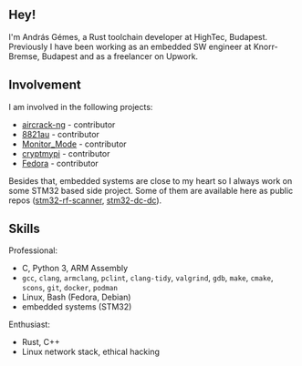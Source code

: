 <!--
### Hi there 👋
-->

<!--
**gemesa/gemesa** is a ✨ _special_ ✨ repository because its `README.md` (this file) appears on your GitHub profile.

Here are some ideas to get you started:

- 🔭 I’m currently working on ...
- 🌱 I’m currently learning ...
- 👯 I’m looking to collaborate on ...
- 🤔 I’m looking for help with ...
- 💬 Ask me about ...
- 📫 How to reach me: ...
- 😄 Pronouns: ...
- ⚡ Fun fact: ...
-->

## Hey!

I'm András Gémes, a Rust toolchain developer at HighTec, Budapest. Previously I have been working as an embedded SW engineer at Knorr-Bremse, Budapest and as a freelancer on Upwork.

## Involvement

I am involved in the following projects:
- [aircrack-ng](https://github.com/aircrack-ng/aircrack-ng) - contributor
- [8821au](https://github.com/morrownr/8821au-20210708) - contributor
- [Monitor_Mode](https://github.com/morrownr/Monitor_Mode) - contributor
- [cryptmypi](https://github.com/unixabg/cryptmypi) - contributor
- [Fedora](https://start.fedoraproject.org/) - contributor

Besides that, embedded systems are close to my heart so I always work on some STM32 based side project. Some of them are available here as public repos ([stm32-rf-scanner](https://github.com/gemesa/stm32-rf-scanner), [stm32-dc-dc](https://github.com/gemesa/stm32-dc-dc)). 

## Skills

Professional:
- C, Python 3, ARM Assembly
- `gcc`, `clang`, `armclang`, `pclint`, `clang-tidy`, `valgrind`, `gdb`, `make`, `cmake`, `scons`, `git`, `docker`, `podman`
- Linux, Bash (Fedora, Debian)
- embedded systems (STM32)

Enthusiast:
- Rust, C++
- Linux network stack, ethical hacking
